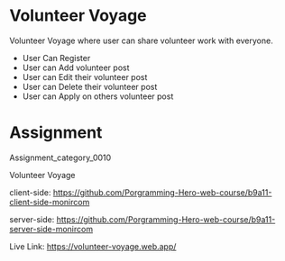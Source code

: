 # Volunteer Voyage

Volunteer Voyage where user can share volunteer work with everyone.

- User Can Register
- User can Add volunteer post
- User can Edit their volunteer post
- User can Delete their volunteer post
- User can Apply on others volunteer post


# Assignment

Assignment_category_0010

Volunteer Voyage

client-side:
https://github.com/Porgramming-Hero-web-course/b9a11-client-side-monircom

server-side:
https://github.com/Porgramming-Hero-web-course/b9a11-server-side-monircom

Live Link:
https://volunteer-voyage.web.app/


